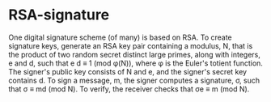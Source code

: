 # RSA-signature
One digital signature scheme (of many) is based on RSA. To create signature keys, generate an RSA key pair containing a modulus, N, that is the product of two random secret distinct large primes, along with integers, e and d, such that e d ≡ 1 (mod φ(N)), where φ is the Euler's totient function. The signer's public key consists of N and e, and the signer's secret key contains d.  To sign a message, m, the signer computes a signature, σ, such that σ ≡  md (mod N). To verify, the receiver checks that σe ≡ m (mod N).
